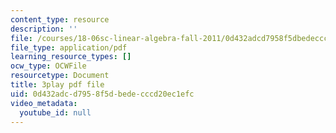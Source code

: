 ```yaml
---
content_type: resource
description: ''
file: /courses/18-06sc-linear-algebra-fall-2011/0d432adcd7958f5dbedecccd20ec1efc_MMWqGD4Urso.pdf
file_type: application/pdf
learning_resource_types: []
ocw_type: OCWFile
resourcetype: Document
title: 3play pdf file
uid: 0d432adc-d795-8f5d-bede-cccd20ec1efc
video_metadata:
  youtube_id: null
---
```

